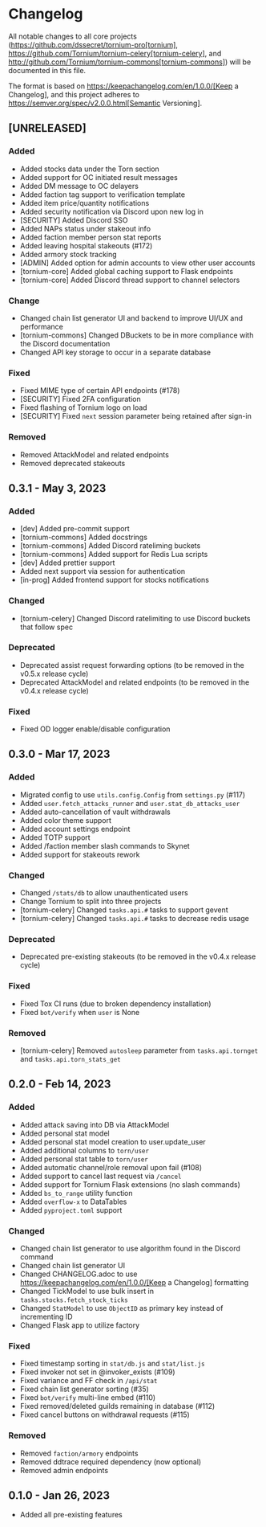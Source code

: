 # Changelog

All notable changes to all core projects (https://github.com/dssecret/tornium-pro[tornium], https://github.com/Tornium/tornium-celery[tornium-celery], and http://github.com/Tornium/tornium-commons[tornium-commons]) will be documented in this file.

The format is based on https://keepachangelog.com/en/1.0.0/[Keep a Changelog],
and this project adheres to https://semver.org/spec/v2.0.0.html[Semantic Versioning].

## [UNRELEASED]

### Added

-   Added stocks data under the Torn section
-   Added support for OC initiated result messages
-   Added DM message to OC delayers
-   Added faction tag support to verification template
-   Added item price/quantity notifications
-   Added security notification via Discord upon new log in
-   [SECURITY] Added Discord SSO
-   Added NAPs status under stakeout info
-   Added faction member person stat reports
-   Added leaving hospital stakeouts (#172)
-   Added armory stock tracking
-   [ADMIN] Added option for admin accounts to view other user accounts
-   [tornium-core] Added global caching support to Flask endpoints
-   [tornium-core] Added Discord thread support to channel selectors

### Change

-   Changed chain list generator UI and backend to improve UI/UX and performance
-   [tornium-commons] Changed DBuckets to be in more compliance with the Discord documentation
-   Changed API key storage to occur in a separate database

### Fixed

-   Fixed MIME type of certain API endpoints (#178)
-   [SECURITY] Fixed 2FA configuration
-   Fixed flashing of Tornium logo on load
-   [SECURITY] Fixed `next` session parameter being retained after sign-in

### Removed

-   Removed AttackModel and related endpoints
-   Removed deprecated stakeouts

## 0.3.1 - May 3, 2023

### Added

-   [dev] Added pre-commit support
-   [tornium-commons] Added docstrings
-   [tornium-commons] Added Discord rateliming buckets
-   [tornium-commons] Added support for Redis Lua scripts
-   [dev] Added prettier support
-   Added next support via session for authentication
-   [in-prog] Added frontend support for stocks notifications

### Changed

-   [tornium-celery] Changed Discord ratelimiting to use Discord buckets that follow spec

### Deprecated

-   Deprecated assist request forwarding options (to be removed in the v0.5.x release cycle)
-   Deprecated AttackModel and related endpoints (to be removed in the v0.4.x release cycle)

### Fixed

-   Fixed OD logger enable/disable configuration

## 0.3.0 - Mar 17, 2023

### Added

-   Migrated config to use `utils.config.Config` from `settings.py` (#117)
-   Added `user.fetch_attacks_runner` and `user.stat_db_attacks_user`
-   Added auto-cancellation of vault withdrawals
-   Added color theme support
-   Added account settings endpoint
-   Added TOTP support
-   Added /faction member slash commands to Skynet
-   Added support for stakeouts rework

### Changed

-   Changed `/stats/db` to allow unauthenticated users
-   Change Tornium to split into three projects
-   [tornium-celery] Changed `tasks.api.#` tasks to support gevent
-   [tornium-celery] Changed `tasks.api.#` tasks to decrease redis usage

### Deprecated

-   Deprecated pre-existing stakeouts (to be removed in the v0.4.x release cycle)

### Fixed

-   Fixed Tox CI runs (due to broken dependency installation)
-   Fixed `bot/verify` when `user` is None

### Removed

-   [tornium-celery] Removed `autosleep` parameter from `tasks.api.tornget` and `tasks.api.torn_stats_get`

## 0.2.0 - Feb 14, 2023

### Added

-   Added attack saving into DB via AttackModel
-   Added personal stat model
-   Added personal stat model creation to user.update_user
-   Added additional columns to `torn/user`
-   Added personal stat table to `torn/user`
-   Added automatic channel/role removal upon fail (#108)
-   Added support to cancel last request via `/cancel`
-   Added support for Tornium Flask extensions (no slash commands)
-   Added `bs_to_range` utility function
-   Added `overflow-x` to DataTables
-   Added `pyproject.toml` support

### Changed

-   Changed chain list generator to use algorithm found in the Discord command
-   Changed chain list generator UI
-   Changed CHANGELOG.adoc to use https://keepachangelog.com/en/1.0.0/[Keep a Changelog] formatting
-   Changed TickModel to use bulk insert in `tasks.stocks.fetch_stock_ticks`
-   Changed `StatModel` to use `ObjectID` as primary key instead of incrementing ID
-   Changed Flask app to utilize factory

### Fixed

-   Fixed timestamp sorting in `stat/db.js` and `stat/list.js`
-   Fixed invoker not set in @invoker_exists (#109)
-   Fixed variance and FF check in `/api/stat`
-   Fixed chain list generator sorting (#35)
-   Fixed `bot/verify` multi-line embed (#110)
-   Fixed removed/deleted guilds remaining in database (#112)
-   Fixed cancel buttons on withdrawal requests (#115)

### Removed

-   Removed `faction/armory` endpoints
-   Removed ddtrace required dependency (now optional)
-   Removed admin endpoints

## 0.1.0 - Jan 26, 2023

-   Added all pre-existing features
